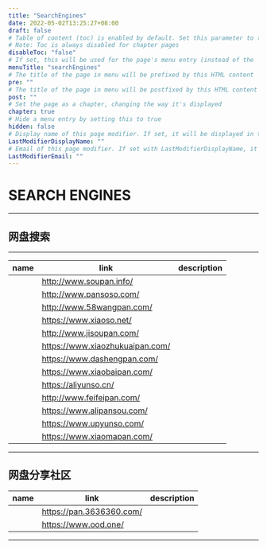 ```yaml
---
title: "SearchEngines"
date: 2022-05-02T13:25:27+08:00
draft: false
# Table of content (toc) is enabled by default. Set this parameter to true to disable it.
# Note: Toc is always disabled for chapter pages
disableToc: "false"
# If set, this will be used for the page's menu entry (instead of the `title` attribute)
menuTitle: "searchEngines"
# The title of the page in menu will be prefixed by this HTML content
pre: ""
# The title of the page in menu will be postfixed by this HTML content
post: ""
# Set the page as a chapter, changing the way it's displayed
chapter: true
# Hide a menu entry by setting this to true
hidden: false
# Display name of this page modifier. If set, it will be displayed in the footer.
LastModifierDisplayName: ""
# Email of this page modifier. If set with LastModifierDisplayName, it will be displayed in the footer
LastModifierEmail: ""
---
```


# SEARCH ENGINES
---
## 网盘搜索
---
|name|link|description|
|---|---|---|
||http://www.soupan.info/ 
||http://www.pansoso.com/
||http://www.58wangpan.com/
||https://www.xiaoso.net/
||http://www.jisoupan.com/
||https://www.xiaozhukuaipan.com/
||https://www.dashengpan.com/
||https://www.xiaobaipan.com/
||https://aliyunso.cn/
||http://www.feifeipan.com/
||https://www.alipansou.com/
||https://www.upyunso.com/
||https://www.xiaomapan.com/
---
## 网盘分享社区
|name|link|description|
|---|---|---|
||https://pan.3636360.com/
||https://www.ood.one/
---
